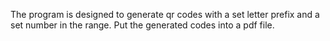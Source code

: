 The program is designed to generate qr codes with a set letter prefix and a set number in the range. Put the generated codes into a pdf file.
